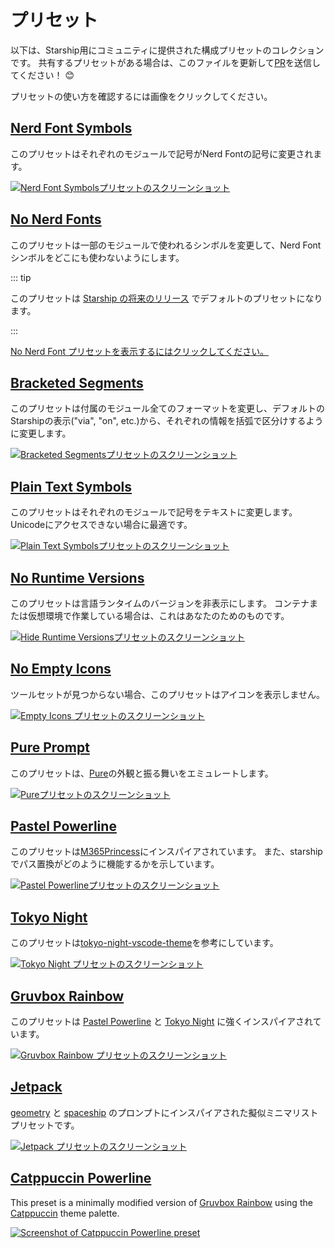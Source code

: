 # プリセット

以下は、Starship用にコミュニティに提供された構成プリセットのコレクションです。 共有するプリセットがある場合は、このファイルを更新して[PR](https://github.com/starship/starship/edit/master/docs/presets/README.md)を送信してください！ 😊

プリセットの使い方を確認するには画像をクリックしてください。

## [Nerd Font Symbols](./nerd-font.md)

このプリセットはそれぞれのモジュールで記号がNerd Fontの記号に変更されます。

[![Nerd Font Symbolsプリセットのスクリーンショット](/presets/img/nerd-font-symbols.png "Nerd Font Symbolsプリセットを表示するにはクリックしてください")](./nerd-font)

## [No Nerd Fonts](./no-nerd-font.md)

このプリセットは一部のモジュールで使われるシンボルを変更して、Nerd Font シンボルをどこにも使わないようにします。

::: tip

このプリセットは [Starship の将来のリリース](https://github.com/starship/starship/pull/3544) でデフォルトのプリセットになります。

:::

[No Nerd Font プリセットを表示するにはクリックしてください。](./no-nerd-font)

## [Bracketed Segments](./bracketed-segments.md)

このプリセットは付属のモジュール全てのフォーマットを変更し、デフォルトのStarshipの表示("via", "on", etc.)から、それぞれの情報を括弧で区分けするように変更します。

[![Bracketed Segmentsプリセットのスクリーンショット](/presets/img/bracketed-segments.png "Bracketed Segmentsプリセットを表示するにはクリックしてください")](./bracketed-segments)

## [Plain Text Symbols](./plain-text.md)

このプリセットはそれぞれのモジュールで記号をテキストに変更します。 Unicodeにアクセスできない場合に最適です。

[![Plain Text Symbolsプリセットのスクリーンショット](/presets/img/plain-text-symbols.png "Plain Text Symbolsプリセットを表示するにはクリックしてください")](./plain-text)

## [No Runtime Versions](./no-runtimes.md)

このプリセットは言語ランタイムのバージョンを非表示にします。 コンテナまたは仮想環境で作業している場合は、これはあなたのためのものです。

[![Hide Runtime Versionsプリセットのスクリーンショット](/presets/img/no-runtime-versions.png "No Runtime Versionsプリセットを表示するにはクリックしてください")](./no-runtimes)

## [No Empty Icons](./no-empty-icons.md)

ツールセットが見つからない場合、このプリセットはアイコンを表示しません。

[![Empty Icons プリセットのスクリーンショット](/presets/img/no-empty-icons.png "No Runtime Versionsプリセットを表示するにはクリックしてください")](./no-empty-icons.md)

## [Pure Prompt](./pure-preset.md)

このプリセットは、[Pure](https://github.com/sindresorhus/pure)の外観と振る舞いをエミュレートします。

[![Pureプリセットのスクリーンショット](/presets/img/pure-preset.png "Pure Promptプリセットを表示するにはクリックしてください")](./pure-preset)

## [Pastel Powerline](./pastel-powerline.md)

このプリセットは[M365Princess](https://github.com/JanDeDobbeleer/oh-my-posh/blob/main/themes/M365Princess.omp.json)にインスパイアされています。 また、starshipでパス置換がどのように機能するかを示しています。

[![Pastel Powerlineプリセットのスクリーンショット](/presets/img/pastel-powerline.png "Pure Promptプリセットを表示するにはクリックしてください")](./pastel-powerline)

## [Tokyo Night](./tokyo-night.md)

このプリセットは[tokyo-night-vscode-theme](https://github.com/enkia/tokyo-night-vscode-theme)を参考にしています。

[![Tokyo Night プリセットのスクリーンショット](/presets/img/tokyo-night.png "Tokyo Night プリセットを表示するにはクリックしてください")](./tokyo-night)

## [Gruvbox Rainbow](./gruvbox-rainbow.md)

このプリセットは [Pastel Powerline](./pastel-powerline.md) と [Tokyo Night](./tokyo-night.md) に強くインスパイアされています。

[![Gruvbox Rainbow プリセットのスクリーンショット](/presets/img/gruvbox-rainbow.png "Gruvbox Rainbow プリセットを表示するにはクリックしてください")](./gruvbox-rainbow)

## [Jetpack](./jetpack.md)

[geometry](https://github.com/geometry-zsh/geometry) と [spaceship](https://github.com/spaceship-prompt/spaceship-prompt) のプロンプトにインスパイアされた擬似ミニマリストプリセットです。

[![Jetpack プリセットのスクリーンショット](/presets/img/jetpack.png "Jetpack プリセットを表示するにはクリックしてください")](./jetpack)

## [Catppuccin Powerline](./catppuccin-powerline.md)

This preset is a minimally modified version of [Gruvbox Rainbow](./gruvbox-rainbow.md) using the [Catppuccin](https://github.com/catppuccin/catppuccin) theme palette.

[![Screenshot of Catppuccin Powerline preset](/presets/img/catppuccin-powerline.png "Click to view Catppuccin Powerline preset")](./catppuccin-powerline)
